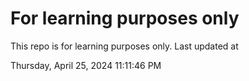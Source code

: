 # For learning purposes only
This repo is for learning purposes only.
Last updated at

Thursday, April 25, 2024 11:11:46 PM

